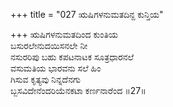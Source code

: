 +++
title = "027 ಋಷಿಗಳನುಮತದಿನ್ದ ಕುನ್ತಿಯ"

+++
ಋಷಿಗಳನುಮತದಿಂದ ಕುಂತಿಯ   
ಬಸುರಲೇನುದಯಿಸನಲೇ ನೀ   
ನಸುರರಿಪು ಬಹು ಕಪಟನಾಟಕ ಸೂತ್ರಧಾರನಲೆ   
ವಸುಮತಿಯ ಭಾರವನು ಸಲೆ ಹಿಂ   
ಗಿಸುವ ಕೃತ್ಯವು ನಿನ್ನದೆನಗು   
ಬ್ಬಸವಿದೇನೆಂದರಿಯೆನಕಟಾ ಕರ್ಣನಾರೆಂದ      ॥27॥